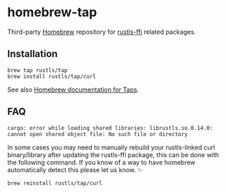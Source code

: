 # homebrew-tap

Third-party [Homebrew](https://brew.sh) repository for [rustls-ffi](https://github.com/rustls/rustls-ffi) related packages.

## Installation

```
brew tap rustls/tap
brew install rustls/tap/curl
```

See also [Homebrew documentation for Taps](https://docs.brew.sh/Taps).

## FAQ

```
cargo: error while loading shared libraries: librustls.so.0.14.0: cannot open shared object file: No such file or directory
```

In some cases you may need to manually rebuild your rustls-linked curl binary/library after updating the rustls-ffi package, this can be done with the following command. If you know of a way to have homebrew automatically detect this please let us know. ✨

```
brew reinstall rustls/tap/curl
```
